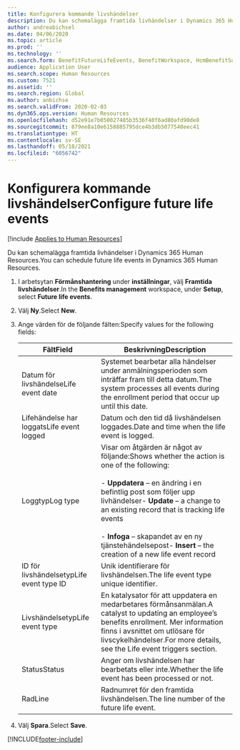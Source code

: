 ```yaml
---
title: Konfigurera kommande livshändelser
description: Du kan schemalägga framtida livhändelser i Dynamics 365 Human Resources.
author: andreabichsel
ms.date: 04/06/2020
ms.topic: article
ms.prod: ''
ms.technology: ''
ms.search.form: BenefitFutureLifeEvents, BenefitWorkspace, HcmBenefitSummaryPart
audience: Application User
ms.search.scope: Human Resources
ms.custom: 7521
ms.assetid: ''
ms.search.region: Global
ms.author: anbichse
ms.search.validFrom: 2020-02-03
ms.dyn365.ops.version: Human Resources
ms.openlocfilehash: d52e91e7b050027485b3536f40f6ad80afd90de8
ms.sourcegitcommit: 879ee8a10e6158885795dce4b3db5077540eec41
ms.translationtype: HT
ms.contentlocale: sv-SE
ms.lasthandoff: 05/18/2021
ms.locfileid: "6056742"
---
```

# <a name="configure-future-life-events"></a><span data-ttu-id="79002-103">Konfigurera kommande livshändelser</span><span class="sxs-lookup"><span data-stu-id="79002-103">Configure future life events</span></span>

[!include [Applies to Human Resources](../includes/applies-to-hr.md)]

<span data-ttu-id="79002-104">Du kan schemalägga framtida livhändelser i Dynamics 365 Human Resources.</span><span class="sxs-lookup"><span data-stu-id="79002-104">You can schedule future life events in Dynamics 365 Human Resources.</span></span>

1. <span data-ttu-id="79002-105">I arbetsytan **Förmånshantering** under **inställningar**, välj **Framtida livshändelser**.</span><span class="sxs-lookup"><span data-stu-id="79002-105">In the **Benefits management** workspace, under **Setup**, select **Future life events**.</span></span>

2. <span data-ttu-id="79002-106">Välj **Ny**.</span><span class="sxs-lookup"><span data-stu-id="79002-106">Select **New**.</span></span>

3. <span data-ttu-id="79002-107">Ange värden för de följande fälten:</span><span class="sxs-lookup"><span data-stu-id="79002-107">Specify values for the following fields:</span></span>

   | <span data-ttu-id="79002-108">Fält</span><span class="sxs-lookup"><span data-stu-id="79002-108">Field</span></span> | <span data-ttu-id="79002-109">Beskrivning</span><span class="sxs-lookup"><span data-stu-id="79002-109">Description</span></span> |
   | --- | --- |
   | <span data-ttu-id="79002-110">Datum för livshändelse</span><span class="sxs-lookup"><span data-stu-id="79002-110">Life event date</span></span> | <span data-ttu-id="79002-111">Systemet bearbetar alla händelser under anmälningsperioden som inträffar fram till detta datum.</span><span class="sxs-lookup"><span data-stu-id="79002-111">The system processes all events during the enrollment period that occur up until this date.</span></span> |
   | <span data-ttu-id="79002-112">Lifehändelse har loggats</span><span class="sxs-lookup"><span data-stu-id="79002-112">Life event logged</span></span> | <span data-ttu-id="79002-113">Datum och den tid då livshändelsen loggades.</span><span class="sxs-lookup"><span data-stu-id="79002-113">Date and time when the life event is logged.</span></span> |
   | <span data-ttu-id="79002-114">Loggtyp</span><span class="sxs-lookup"><span data-stu-id="79002-114">Log type</span></span> | <span data-ttu-id="79002-115">Visar om åtgärden är något av följande:</span><span class="sxs-lookup"><span data-stu-id="79002-115">Shows whether the action is one of the following:</span></span></br></br><span data-ttu-id="79002-116">- **Uppdatera** – en ändring i en befintlig post som följer upp livhändelser</span><span class="sxs-lookup"><span data-stu-id="79002-116">- **Update** – a change to an existing record that is tracking life events</span></span></br></br><span data-ttu-id="79002-117">- **Infoga** – skapandet av en ny tjänstehändelsepost</span><span class="sxs-lookup"><span data-stu-id="79002-117">- **Insert** – the creation of a new life event record</span></span> |
   | <span data-ttu-id="79002-118">ID för livshändelsetyp</span><span class="sxs-lookup"><span data-stu-id="79002-118">Life event type ID</span></span> | <span data-ttu-id="79002-119">Unik identifierare för livshändelsen.</span><span class="sxs-lookup"><span data-stu-id="79002-119">The life event type unique identifier.</span></span> |
   | <span data-ttu-id="79002-120">Livshändelsetyp</span><span class="sxs-lookup"><span data-stu-id="79002-120">Life event type</span></span> | <span data-ttu-id="79002-121">En katalysator för att uppdatera en medarbetares förmånsanmälan.</span><span class="sxs-lookup"><span data-stu-id="79002-121">A catalyst to updating an employee’s benefits enrollment.</span></span> <span data-ttu-id="79002-122">Mer information finns i avsnittet om utlösare för livscykelhändelser.</span><span class="sxs-lookup"><span data-stu-id="79002-122">For more details, see the Life event triggers section.</span></span> |
   | <span data-ttu-id="79002-123">Status</span><span class="sxs-lookup"><span data-stu-id="79002-123">Status</span></span> | <span data-ttu-id="79002-124">Anger om livshändelsen har bearbetats eller inte.</span><span class="sxs-lookup"><span data-stu-id="79002-124">Whether the life event has been processed or not.</span></span> |
   | <span data-ttu-id="79002-125">Rad</span><span class="sxs-lookup"><span data-stu-id="79002-125">Line</span></span> | <span data-ttu-id="79002-126">Radnumret för den framtida livshändelsen.</span><span class="sxs-lookup"><span data-stu-id="79002-126">The line number of the future life event.</span></span> |

4. <span data-ttu-id="79002-127">Välj **Spara**.</span><span class="sxs-lookup"><span data-stu-id="79002-127">Select **Save**.</span></span> 


[!INCLUDE[footer-include](../includes/footer-banner.md)]